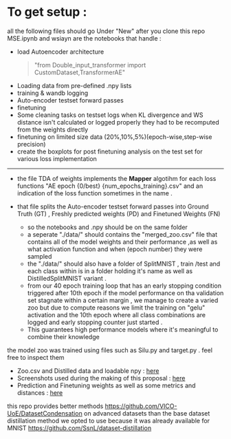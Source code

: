 # To get setup : 
all the following files should go Under "New" after you clone this repo 
MSE.ipynb and wsiayn are the notebooks that handle :

+ load Autoencoder architecture
  > "from Double_input_transformer import CustomDataset,TransformerAE"
+ Loading data from pre-defined .npy lists 
+ training & wandb logging 
+ Auto-encoder testset forward passes 
+ finetuning 
+ Some cleaning tasks on testset logs when KL divergence and WS distance isn't calculated or logged properly they had to be recomputed from the weights directly
+ finetuning on limited size data (20%,10%,5%)(epoch-wise,step-wise precision)
+ create the boxplots for post finetuning analysis on the test set for various loss implementation

----------------


  * the file TDA of weights implements the **Mapper** algotihm for each loss functions "AE epoch {0/best} {num_epochs_training}.csv" and an indication of the loss function sometimes in the name .
  * that file splits the Auto-encoder testset forward passes into Ground Truth (GT) , Freshly predicted weights (PD) and Finetuned Weights (FN)

    - so the notebooks and .npy should be on the same folder
    - a seperate "./data/" should contains the "merged_zoo.csv" file that contains all of the model weights and their performance ,as well as what activation function and when (epoch number) they were sampled
    - the "./data/" should also have a folder of SplitMNIST , train /test and each class within is in a folder holding it's name as well as DistilledSplitMNIST variant .
    - from our 40 epoch training loop that has an early stopping condition triggered after 10th epoch if the model performance on tha validation set stagnate within a certain margin , we manage to create a varied zoo but due to compute reasons we limit the training on "gelu" activation and the 10th epoch where all class combinations are logged and early stopping counter just started .
    - This guarantees high performance models where it's meaningful to combine their knowledge

the model zoo was trained using files such as Silu.py and target.py . feel free to inspect them 

+ Zoo.csv and Distilled data and loadable npy : [here](https://drive.google.com/drive/folders/1_dOrA9PlHdLpoJHyeWwACRKcF-RLTigp?usp=sharing)
+ Screenshots used during the making of this proposal : [here](https://drive.google.com/drive/folders/1MSocnYbi-nzVE5GVbNPO-ont64scrvEL?usp=drive_link)
+ Prediction and Finetuning  weights as well as some metrics and distances : [here](https://drive.google.com/drive/folders/16sbcyhWOfVtU1HGpFoOls0RrXxTk4TI0?usp=sharing)

this repo provides better methods https://github.com/VICO-UoE/DatasetCondensation on advanced datasets than the base dataset distillation method we opted to use because it was already available for MNIST https://github.com/SsnL/dataset-distillation
